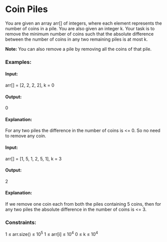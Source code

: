 # Coin Piles
You are given an array arr[] of integers, where each element represents the number of coins in a pile. You are also given an integer k.
Your task is to remove the minimum number of coins such that the absolute difference between the number of coins in any two remaining piles is at most k.

**Note:** You can also remove a pile by removing all the coins of that pile.

### Examples:
#### Input: 
arr[] = [2, 2, 2, 2], k = 0
#### Output:
0
#### Explanation:
For any two piles the difference in the number of coins is <= 0. So no need to remove any coin. 

#### Input: 
arr[] = [1, 5, 1, 2, 5, 1], k = 3
#### Output: 
2
#### Explanation: 
If we remove one coin each from both the piles containing 5 coins, then for any two piles the absolute difference in the number of coins is <= 3. 

### Constraints:
1 ≤ arr.size() ≤ $`10^5`$
1 ≤ arr[i] ≤ $`10^4`$
0 ≤ k ≤ $`10^4`$

